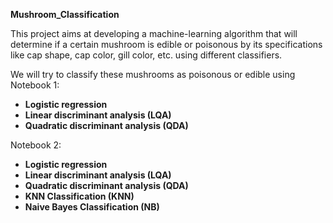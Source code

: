**Mushroom_Classification**

This project aims at developing a machine-learning algorithm that will determine if a certain mushroom is edible or poisonous by its specifications like cap shape, cap color, gill color, etc. using different classifiers.

We will try to classify these mushrooms as poisonous or edible using
Notebook 1:
- **Logistic regression**
- **Linear discriminant analysis (LQA)**
- **Quadratic discriminant analysis (QDA)**

Notebook 2:
- **Logistic regression**
- **Linear discriminant analysis (LQA)**
- **Quadratic discriminant analysis (QDA)**
- **KNN Classification (KNN)**
- **Naive Bayes Classification (NB)**
